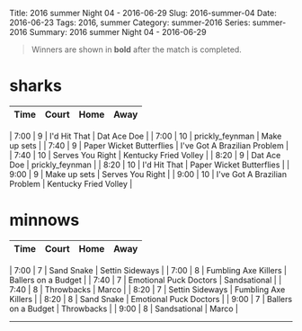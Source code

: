 Title: 2016 summer Night 04 - 2016-06-29
Slug: 2016-summer-04
Date: 2016-06-23
Tags: 2016, summer
Category: summer-2016
Series: summer-2016
Summary: 2016 summer Night 04 - 2016-06-29

> Winners are shown in **bold** after the match is completed.

sharks
=====
| Time | Court | Home | Away |
| ---- | ----- | ---- | ---- |
<!-- begin table -->
| 7:00 | 9 | I'd Hit That | Dat Ace Doe |
| 7:00 | 10 | prickly_feynman | Make up sets |
| 7:40 | 9 | Paper Wicket Butterflies | I've Got A Brazilian Problem |
| 7:40 | 10 | Serves You Right | Kentucky Fried Volley |
| 8:20 | 9 | Dat Ace Doe | prickly_feynman |
| 8:20 | 10 | I'd Hit That | Paper Wicket Butterflies |
| 9:00 | 9 | Make up sets | Serves You Right |
| 9:00 | 10 | I've Got A Brazilian Problem | Kentucky Fried Volley |
<!-- end table -->

minnows
=====
| Time | Court | Home | Away |
| ---- | ----- | ---- | ---- |
<!-- begin table -->
| 7:00 | 7 | Sand Snake | Settin Sideways |
| 7:00 | 8 | Fumbling Axe Killers | Ballers on a Budget |
| 7:40 | 7 | Emotional Puck Doctors | Sandsational |
| 7:40 | 8 | Throwbacks | Marco |
| 8:20 | 7 | Settin Sideways | Fumbling Axe Killers |
| 8:20 | 8 | Sand Snake | Emotional Puck Doctors |
| 9:00 | 7 | Ballers on a Budget | Throwbacks |
| 9:00 | 8 | Sandsational | Marco |
<!-- end table -->




---